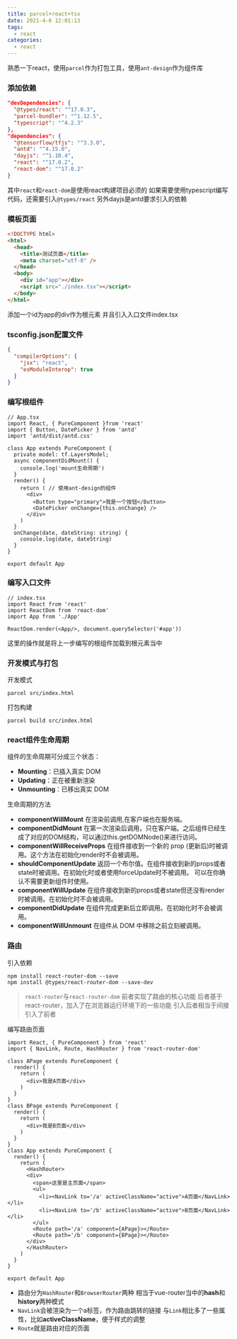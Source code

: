 ```yaml
---
title: parcel+react+tsx
date: 2021-4-6 12:01:13
tags: 
  - react
categories: 
  - react
---
```


熟悉一下react，使用`parcel`作为打包工具，使用`ant-design`作为组件库

<!-- more -->
### 添加依赖
```json
"devDependencies": {
  "@types/react": "^17.0.3",
  "parcel-bundler": "^1.12.5",
  "typescript": "^4.2.3"
},
"dependencies": {
  "@tensorflow/tfjs": "^3.3.0",
  "antd": "^4.15.0",
  "dayjs": "^1.10.4",
  "react": "^17.0.2",
  "react-dom": "^17.0.2"
}
```
其中`react`和`react-dom`是使用react构建项目必须的
如果需要使用typescript编写代码，还需要引入`@types/react`
另外dayjs是antd要求引入的依赖

### 模板页面
```html
<!DOCTYPE html>
<html>
  <head>
    <title>测试页面</title>
    <meta charset="utf-8" />
  </head>
  <body>
    <div id="app"></div>
    <script src="./index.tsx"></script>
  </body>
</html>
```
添加一个id为app的div作为根元素
并且引入入口文件index.tsx

### tsconfig.json配置文件
```json
{
  "compilerOptions": {
    "jsx": "react",
    "esModuleInterop": true
  }
}
```

### 编写根组件
```tsx
// App.tsx
import React, { PureComponent }from 'react'
import { Button, DatePicker } from 'antd'
import 'antd/dist/antd.css'

class App extends PureComponent {
  private model: tf.LayersModel;
  async componentDidMount() {
    console.log('mount生命周期')
  }
  render() {
    return ( // 使用ant-design的组件
      <div>
        <Button type="primary">我是一个按钮</Button>
        <DatePicker onChange={this.onChange} />
      </div>
    )
  }
  onChange(date, dateString: string) {
    console.log(date, dateString)
  }
}

export default App
```

### 编写入口文件
```tsx
// index.tsx
import React from 'react'
import ReactDom from 'react-dom'
import App from './App'

ReactDom.render(<App/>, document.querySelector('#app'))
```
这里的操作就是将上一步编写的根组件加载到根元素当中

### 开发模式与打包
开发模式
```
parcel src/index.html
```
打包构建
```
parcel build src/index.html
```

### react组件生命周期

组件的生命周期可分成三个状态：
+ **Mounting**：已插入真实 DOM
+ **Updating**：正在被重新渲染
+ **Unmounting**：已移出真实 DOM

生命周期的方法

+ **componentWillMount** 在渲染前调用,在客户端也在服务端。
+ **componentDidMount** 在第一次渲染后调用，只在客户端。之后组件已经生成了对应的DOM结构，可以通过this.getDOMNode()来进行访问。
+ **componentWillReceiveProps** 在组件接收到一个新的 prop (更新后)时被调用。这个方法在初始化render时不会被调用。
+ **shouldComponentUpdate** 返回一个布尔值。在组件接收到新的props或者state时被调用。在初始化时或者使用forceUpdate时不被调用。
可以在你确认不需要更新组件时使用。
+ **componentWillUpdate** 在组件接收到新的props或者state但还没有render时被调用。在初始化时不会被调用。
+ **componentDidUpdate** 在组件完成更新后立即调用。在初始化时不会被调用。
+ **componentWillUnmount** 在组件从 DOM 中移除之前立刻被调用。

### 路由
引入依赖
```
npm install react-router-dom --save
npm install @types/react-router-dom --save-dev
```
> `react-router`与`react-router-dom`
> 前者实现了路由的核心功能
> 后者基于react-router，加入了在浏览器运行环境下的一些功能
> 引入后者相当于间接引入了前者

编写路由页面

```tsx
import React, { PureComponent } from 'react'
import { NavLink, Route, HashRouter } from 'react-router-dom'

class APage extends PureComponent {
  render() {
    return (
      <div>我是A页面</div>
    )
  }
}
class BPage extends PureComponent {
  render() {
    return (
      <div>我是B页面</div>
    )
  }
}
class App extends PureComponent {
  render() {
    return (
      <HashRouter>
      <div>
        <span>这里是主页面</span>
        <ul>
          <li><NavLink to='/a' activeClassName="active">A页面</NavLink></li>
          <li><NavLink to='/b' activeClassName="active">B页面</NavLink></li>
        </ul>
        <Route path='/a' component={APage}></Route>
        <Route path='/b' component={BPage}></Route>
      </div>
      </HashRouter>
    )
  }
}

export default App
```

+ 路由分为`HashRouter`和`BrowserRouter`两种
相当于vue-router当中的**hash**和**history**两种模式
+ `NavLink`会被渲染为一个a标签，作为路由跳转的链接
与`Link`相比多了一些属性，比如**activeClassName**，便于样式的调整
+ `Route`就是路由对应的页面